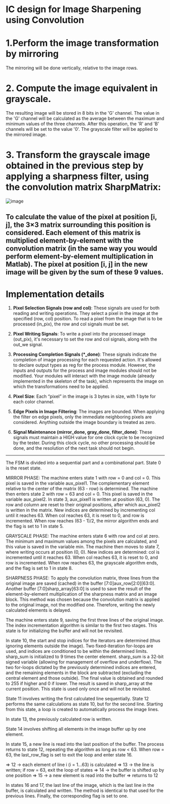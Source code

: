 # IC design for Image Sharpening using Convolution
# 1.Perform the image transformation by mirroring  
The mirroring will be done vertically, relative to the image rows.

# 2. Compute the image equivalent in grayscale.
The resulting image will be stored in 8 bits in the 'G' channel. The value in the 'G' channel will be calculated as the average between the maximum and minimum values of the three channels. After this operation, the 'R' and 'B' channels will be set to the value '0'. The grayscale filter will be applied to the mirrored image.

# 3. Transform the grayscale image obtained in the previous step by applying a sharpness filter, using the convolution matrix SharpMatrix:
![image](https://github.com/adrianvirlan200/IC-design-for-Image-Sharpening-using-Convolution/assets/74298808/649312ac-a608-4647-92d6-121ee24d46ce)

To calculate the value of the pixel at position [i, j], the 3×3 matrix surrounding this position is considered. Each element of this matrix is multiplied element-by-element with the convolution matrix (in the same way you would perform element-by-element multiplication in Matlab). The pixel at position [i, j] in the new image will be given by the sum of these 9 values.
---------------------------------------------------------------
# Implementation  details

1. **Pixel Selection Signals (row and col)**: These signals are used for both reading and writing operations. They select a pixel in the image at the specified (row, col) position. To read a pixel from the image that is to be processed (in_pix), the row and col signals must be set.

2. **Pixel Writing Signals**: To write a pixel into the processed image (out_pix), it's necessary to set the row and col signals, along with the out_we signal.

3. **Processing Completion Signals (*_done)**: These signals indicate the completion of image processing for each requested action. It's allowed to declare output types as reg for the process module. However, the inputs and outputs for the process and image modules should not be modified. Your modules will interact with the image module (already implemented in the skeleton of the task), which represents the image on which the transformations need to be applied.

4. **Pixel Size**: Each “pixel” in the image is 3 bytes in size, with 1 byte for each color channel.

5. **Edge Pixels in Image Filtering**: The images are bounded. When applying the filter on edge pixels, only the immediate neighboring pixels are considered. Anything outside the image boundary is treated as zero.

6. **Signal Maintenance (mirror_done, gray_done, filter_done)**: These signals must maintain a HIGH value for one clock cycle to be recognized by the tester. During this clock cycle, no other processing should be done, and the resolution of the next task should not begin.

------------------------------------------------------------------

The FSM is divided into a sequential part and a combinational part. State 0 is the reset state.

MIRROR PHASE:
The machine enters state 1 with row = 0 and col = 0. This pixel is saved in the variable aux_pixel1. The complementary element relative to the center of the matrix (63 - row) is determined. The machine then enters state 2 with row = 63 and col = 0. This pixel is saved in the variable aux_pixel2. In state 3, aux_pixel1 is written at position (63, 0). The row and column are reset to their original positions, after which aux_pixel2 is written in the matrix. New indices are determined by incrementing col until it reaches 63. When col reaches 63, it is reset to 0, and row is incremented. When row reaches (63 - 1)/2, the mirror algorithm ends and the flag is set to 1 in state 5.

GRAYSCALE PHASE:
The machine enters state 6 with row and col at zero. The minimum and maximum values among the pixels are calculated, and this value is saved in the variable min. The machine then moves to state 7, where writing occurs at position (0, 0). New indices are determined: col is incremented until it reaches 63. When col reaches 63, it is reset to 0, and row is incremented. When row reaches 63, the grayscale algorithm ends, and the flag is set to 1 in state 8.

SHARPNESS PHASE:
To apply the convolution matrix, three lines from the original image are saved (cached) in the buffer [7:0]aux_row[2:0][63:0]. Another buffer [7:0]sharp_array[63:0] is used to save the result of the element-by-element multiplication of the sharpness matrix and an image block. This method was chosen because the convolution matrix is applied to the original image, not the modified one. Therefore, writing the newly calculated elements is delayed.

The machine enters state 9, saving the first three lines of the original image. The index incrementation algorithm is similar to the first two stages. This state is for initializing the buffer and will not be revisited.

In state 10, the start and stop indices for the iterators are determined (thus ignoring elements outside the image). Two fixed-iteration for-loops are used, and indices are conditioned to be within the determined limits. sharp_sum is initialized to 9 times the center element. sharp_sum is a 32-bit signed variable (allowing for management of overflow and underflow). The two for-loops dictated by the previously determined indices are entered, and the remaining elements in the block are subtracted (excluding the central element and those outside). The final value is obtained and rounded to 255 if higher and 0 if lower. The result is saved in sharp_array at the current position. This state is used only once and will not be revisited.

State 11 involves writing the first calculated line sequentially.
State 12 performs the same calculations as state 10, but for the second line.
Starting from this state, a loop is created to automatically process the image lines.

In state 13, the previously calculated row is written.

State 14 involves shifting all elements in the image buffer up by one element.

In state 15, a new line is read into the last position of the buffer. The process returns to state 12, repeating the algorithm as long as row < 63. When row = 63, the last_row_flag is set to exit the loop and enter state 16.

=> 12 -> each element of line i (i = 1...63) is calculated
=> 13 -> the line is written; if row = 63, exit the loop of states
=> 14 -> the buffer is shifted up by one position
=> 15 -> a new element is read into the buffer
=> returns to 12

In states 16 and 17, the last line of the image, which is the last line in the buffer, is calculated and written. The method is identical to that used for the previous lines. Finally, the corresponding flag is set to one.


